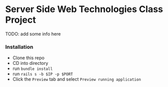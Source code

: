 Server Side Web Technologies Class Project
===

TODO: add some info here

### Installation
* Clone this repo
* CD into directory
* run `bundle install`
* run `rails s -b $IP -p $PORT`
* Click the `Preview` tab and select `Preview running application`